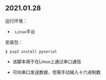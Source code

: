 ## 2021.01.28

运行环境：

* ` Linux`平台

安装包：

`$ pip3 install pyserial`

* 该脚本用于在Linux上通过串口通信

* 可向串口发送数据，但需手动输入十六进制数

